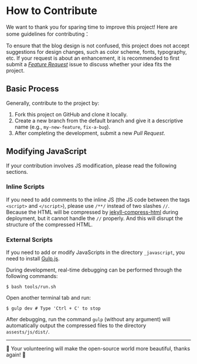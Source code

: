 # How to Contribute

We want to thank you for sparing time to improve this project! Here are some guidelines for contributing：

To ensure that the blog design is not confused, this project does not accept suggestions for design changes, such as color scheme, fonts, typography, etc. If your request is about an enhancement, it is recommended to first submit a [_Feature Request_](https://github.com/cotes2020/jekyll-theme-chirpy/issues/new?labels=enhancement&template=feature_request.md) issue to discuss whether your idea fits the project.

## Basic Process

Generally, contribute to the project by:

1. Fork this project on GitHub and clone it locally.
2. Create a new branch from the default branch and give it a descriptive name (e.g., `my-new-feature`, `fix-a-bug`).
3. After completing the development, submit a new _Pull Request_.

## Modifying JavaScript

If your contribution involves JS modification, please read the following sections.

### Inline Scripts

If you need to add comments to the inline JS (the JS code between the tags `<script>` and `</script>`), please use `/**/` instead of two slashes `//`. Because the HTML will be compressed by [jekyll-compress-html](https://github.com/penibelst/jekyll-compress-html) during deployment, but it cannot handle the `//` properly. And this will disrupt the structure of the compressed HTML.

### External Scripts

If you need to add or modify JavaScripts in the directory `_javascript`, you need to install [Gulp.js](https://gulpjs.com/docs/en/getting-started/quick-start).

During development, real-time debugging can be performed through the following commands:

```console
$ bash tools/run.sh
```

Open another terminal tab and run:

```console
$ gulp dev # Type 'Ctrl + C' to stop
```

After debugging, run the command `gulp` (without any argument) will automatically output the compressed files to the directory `assests/js/dist/`.

---

:tada: Your volunteering will make the open-source world more beautiful, thanks again! :tada:
